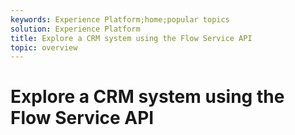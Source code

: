 ```yaml
---
keywords: Experience Platform;home;popular topics
solution: Experience Platform
title: Explore a CRM system using the Flow Service API
topic: overview
---
```


# Explore a CRM system using the Flow Service API